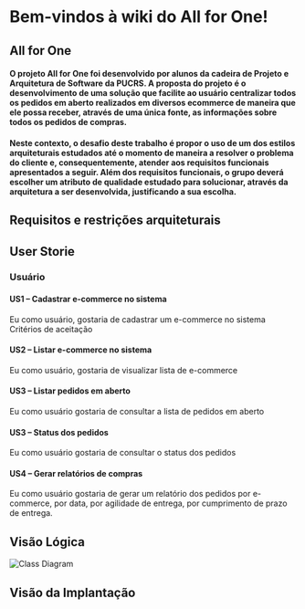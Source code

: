 # Bem-vindos à wiki do All for One!

## All for One
#### O projeto All for One foi desenvolvido por alunos da cadeira de Projeto e Arquitetura de Software da PUCRS. A proposta do projeto é o desenvolvimento de uma solução que facilite ao usuário centralizar todos os pedidos em aberto realizados em diversos ecommerce de maneira que ele possa receber, através de uma única fonte, as informações sobre todos os pedidos de compras. 
#### Neste contexto, o desafio deste trabalho é propor o uso de um dos estilos arquiteturais estudados até o momento de maneira a resolver o problema do cliente e, consequentemente, atender aos requisitos funcionais apresentados a seguir. Além dos requisitos funcionais, o grupo deverá escolher um atributo de qualidade estudado para solucionar, através da arquitetura a ser desenvolvida, justificando a sua escolha.

## Requisitos e restrições arquiteturais 


## User Storie
### Usuário
#### US1 – Cadastrar e-commerce no sistema
Eu como usuário, gostaria de cadastrar um e-commerce no sistema
Critérios de aceitação
#### US2 – Listar e-commerce no sistema
Eu como usuário, gostaria de visualizar lista de e-commerce

#### US3 – Listar pedidos em aberto
Eu como usuário gostaria de consultar a lista de pedidos em aberto

#### US3 – Status dos pedidos
Eu como usuário gostaria de consultar o status dos pedidos

#### US4 – Gerar relatórios de compras
Eu como usuário gostaria de gerar um relatório dos pedidos por e-commerce, por data, por agilidade de entrega, por cumprimento de prazo de entrega. 

## Visão Lógica

![Class Diagram](https://user-images.githubusercontent.com/18580532/97052002-966c9000-1556-11eb-9813-caebad872610.jpg)


## Visão da Implantação
